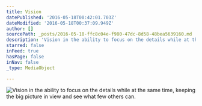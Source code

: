 ```yaml
---
title: Vision
datePublished: '2016-05-18T00:42:01.703Z'
dateModified: '2016-05-18T00:37:09.949Z'
author: []
sourcePath: _posts/2016-05-18-ffc8c04e-f980-47dc-8d58-48bea5639160.md
description: 'Vision in the ability to focus on the details while at the same time, keeping the big picture in view and see what few others can. '
starred: false
inFeed: true
hasPage: false
inNav: false
_type: MediaObject

---
```

![Vision in the ability to focus on the details while at the same time, keeping the big picture in view and see what few others can. ](https://the-grid-user-content.s3-us-west-2.amazonaws.com/3696e575-b32e-45c3-8023-7fd25789b8a4.jpg)